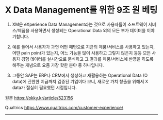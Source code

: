 

# X Data Management를 위한 9조 원 베팅


1. XM은 eXperience Data Management라는 것으로 사용자들이 소프트웨어 서비스/제품을 사용하면서 생성되는 Operational Data 외의 모든 부가 데이터를 이야기합니다.


2. 예를 들어서 사용자가 과연 어떤 패턴으로 지금의 제품/서비스를 사용하고 있는지, 어떤 pain point가 있는지, 어느 기능을 많이 사용하고 그렇지 않은지 등등 모든 사용자 경험 데이터를 실시간으로 분석하고 그 결과를 제품/서비스에 반영을 하도록 해주는 개념으로 요즘 가장 핫한 분야 중 하나입니다.


3. 그동안 SAP는 ERP나 CRM에서 생성하고 재활용하는 Operational Data (O data)에 관한한 지금까지 검증된 기업이다 보니, 새로운 가치 창출을 위해서 X data가 절실히 필요했던 시점입니다.

원문 https://okky.kr/article/523156

Qualtrics https://www.qualtrics.com/customer-experience/

---

